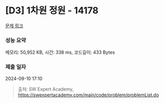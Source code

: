 # [D3] 1차원 정원 - 14178 

[문제 링크](https://swexpertacademy.com/main/code/problem/problemDetail.do?contestProbId=AX_N3oSqcyUDFARi) 

### 성능 요약

메모리: 50,952 KB, 시간: 338 ms, 코드길이: 433 Bytes

### 제출 일자

2024-09-10 17:10



> 출처: SW Expert Academy, https://swexpertacademy.com/main/code/problem/problemList.do